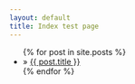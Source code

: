 ```yaml
---
layout: default
title: Index test page
---
```

<ul>
{% for post in site.posts %}
  <li>&raquo; <a href="{{ BASE_PATH }}{{ post.url }}">{{ post.title }}</a></li>
{% endfor %}
</ul>

